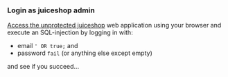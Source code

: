 ### Login as juiceshop admin

[Access the unprotected juiceshop]({{TRAFFIC_HOST1_80}}) web application using your browser and execute an SQL-injection by logging in with:

* email `' OR true;` and
* password `fail` (or anything else except empty)

and see if you succeed...

